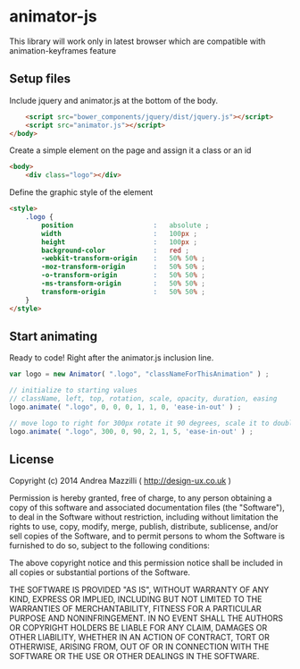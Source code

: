 
# animator-js



This library will work only in latest browser which are compatible with animation-keyframes feature 


## Setup files

Include jquery and animator.js at the bottom of the body.

```html
    <script src="bower_components/jquery/dist/jquery.js"></script>
    <script src="animator.js"></script>
</body>
```

Create a simple element on the page and assign it a class or an id

```html
<body>
    <div class="logo"></div>
```

Define the graphic style of the element

```html
<style>
    .logo {
        position                    :   absolute ;
        width                       :   100px ;
        height                      :   100px ;
        background-color            :   red ;
        -webkit-transform-origin    :   50% 50% ;
        -moz-transform-origin       :   50% 50% ;
        -o-transform-origin         :   50% 50% ;
        -ms-transform-origin        :   50% 50% ;
        transform-origin            :   50% 50% ;
    }
</style>
```

## Start animating

Ready to code! Right after the animator.js inclusion line.

```js
var logo = new Animator( ".logo", "classNameForThisAnimation" ) ;

// initialize to starting values 
// className, left, top, rotation, scale, opacity, duration, easing
logo.animate( ".logo", 0, 0, 0, 1, 1, 0, 'ease-in-out' ) ; 

// move logo to right for 300px rotate it 90 degrees, scale it to double in 5 seconds. 
logo.animate( ".logo", 300, 0, 90, 2, 1, 5, 'ease-in-out' ) ; 
```




## License


Copyright (c) 2014 Andrea Mazzilli ( http://design-ux.co.uk )

Permission is hereby granted, free of charge, to any person obtaining a copy
of this software and associated documentation files (the "Software"), to deal
in the Software without restriction, including without limitation the rights
to use, copy, modify, merge, publish, distribute, sublicense, and/or sell
copies of the Software, and to permit persons to whom the Software is
furnished to do so, subject to the following conditions:

The above copyright notice and this permission notice shall be included in
all copies or substantial portions of the Software.

THE SOFTWARE IS PROVIDED "AS IS", WITHOUT WARRANTY OF ANY KIND, EXPRESS OR
IMPLIED, INCLUDING BUT NOT LIMITED TO THE WARRANTIES OF MERCHANTABILITY,
FITNESS FOR A PARTICULAR PURPOSE AND NONINFRINGEMENT. IN NO EVENT SHALL THE
AUTHORS OR COPYRIGHT HOLDERS BE LIABLE FOR ANY CLAIM, DAMAGES OR OTHER
LIABILITY, WHETHER IN AN ACTION OF CONTRACT, TORT OR OTHERWISE, ARISING FROM,
OUT OF OR IN CONNECTION WITH THE SOFTWARE OR THE USE OR OTHER DEALINGS IN
THE SOFTWARE.